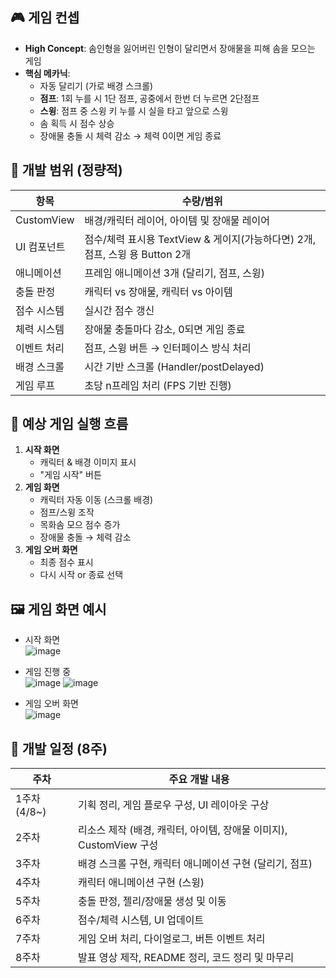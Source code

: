 ## 🎮 게임 컨셉

- **High Concept**: 솜인형을 잃어버린 인형이 달리면서 장애물을 피해 솜을 모으는 게임
- **핵심 메카닉**:
  - 자동 달리기 (가로 배경 스크롤)
  - **점프**: 1회 누를 시 1단 점프, 공중에서 한번 더 누르면 2단점프
  - **스윙**: 점프 중 스윙 키 누를 시 실을 타고 앞으로 스윙
  - 솜 획득 시 점수 상승
  - 장애물 충돌 시 체력 감소 → 체력 0이면 게임 종료

## 🔧 개발 범위 (정량적)

| 항목 | 수량/범위 |
|------|-----------|
| CustomView | 배경/캐릭터 레이어, 아이템 및 장애물 레이어 |
| UI 컴포넌트 | 점수/체력 표시용 TextView & 게이지(가능하다면) 2개, 점프, 스윙 용 Button 2개 |
| 애니메이션 | 프레임 애니메이션 3개 (달리기, 점프, 스윙) |
| 충돌 판정 | 캐릭터 vs 장애물, 캐릭터 vs 아이템 |
| 점수 시스템 | 실시간 점수 갱신 |
| 체력 시스템 | 장애물 충돌마다 감소, 0되면 게임 종료 |
| 이벤트 처리 | 점프, 스윙 버튼 → 인터페이스 방식 처리 |
| 배경 스크롤 | 시간 기반 스크롤 (Handler/postDelayed) |
| 게임 루프 | 초당 n프레임 처리 (FPS 기반 진행)


## 📱 예상 게임 실행 흐름

1. **시작 화면**
   - 캐릭터 & 배경 이미지 표시
   - "게임 시작" 버튼
2. **게임 화면**
   - 캐릭터 자동 이동 (스크롤 배경)
   - 점프/스윙 조작
   - 목화솜 모으 점수 증가
   - 장애물 충돌 → 체력 감소
3. **게임 오버 화면**
   - 최종 점수 표시
   - 다시 시작 or 종료 선택
  
## 🖼️ 게임 화면 예시

- 시작 화면  
 ![image](https://github.com/user-attachments/assets/a1f9c5ef-18b3-4f38-b19e-c174364284c6)


- 게임 진행 중  
  ![image](https://github.com/user-attachments/assets/1c268fd9-d10c-4865-8df3-c3fcbf1b5476)
  ![image](https://github.com/user-attachments/assets/c91f72d5-f266-4d2e-8271-f9b59996fdcf)


- 게임 오버 화면  
  ![image](https://github.com/user-attachments/assets/96ec680a-400a-4881-be5d-353e2ace1891)

  


## 📆 개발 일정 (8주)

| 주차 | 주요 개발 내용 |
|------|----------------|
| 1주차 (4/8~) | 기획 정리, 게임 플로우 구성, UI 레이아웃 구상 |
| 2주차 | 리소스 제작 (배경, 캐릭터, 아이템, 장애물 이미지), CustomView 구성 |
| 3주차 | 배경 스크롤 구현, 캐릭터 애니메이션 구현 (달리기, 점프) |
| 4주차 | 캐릭터 애니메이션 구현 (스윙) |
| 5주차 | 충돌 판정, 젤리/장애물 생성 및 이동 |
| 6주차 | 점수/체력 시스템, UI 업데이트 |
| 7주차 | 게임 오버 처리, 다이얼로그, 버튼 이벤트 처리 |
| 8주차 | 발표 영상 제작, README 정리, 코드 정리 및 마무리

